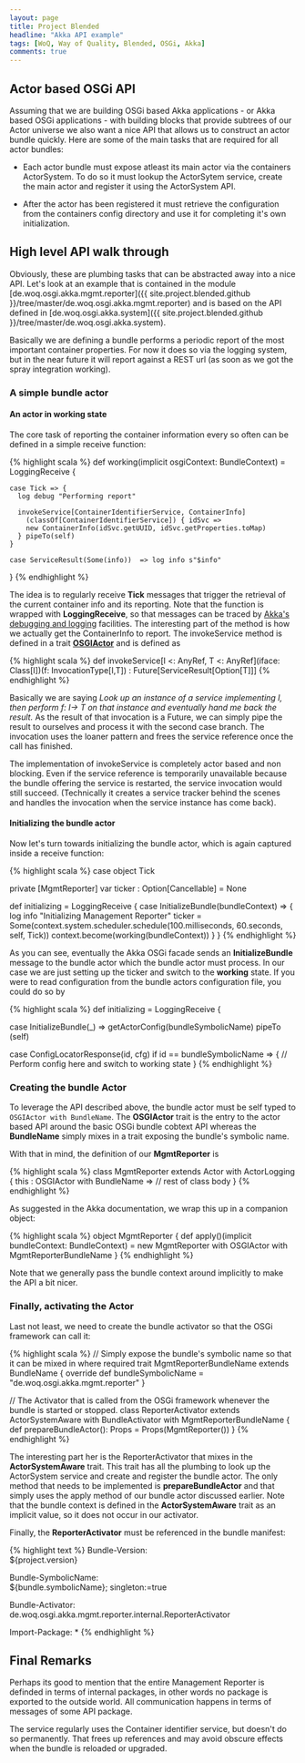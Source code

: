```yaml
---
layout: page
title: Project Blended
headline: "Akka API example"
tags: [WoQ, Way of Quality, Blended, OSGi, Akka]
comments: true
---
```

## Actor based OSGi API

Assuming that we are building OSGi based Akka applications - or Akka based OSGi applications - with building blocks that provide subtrees of our Actor universe we also want a nice API that allows us to construct an actor bundle quickly. Here are some of the main tasks that are required for all actor bundles:

* Each actor bundle must expose atleast its main actor via the containers ActorSystem. To do so it must lookup the ActorSytem service, create the main actor and register it using the ActorSystem API.

* After the actor has been registered it must retrieve the configuration from the containers config directory and use it for completing it's own initialization.

## High level API walk through

Obviously, these are plumbing tasks that can be abstracted away into a nice API. Let's look at an example that is contained in the module [de.woq.osgi.akka.mgmt.reporter]({{ site.project.blended.github }}/tree/master/de.woq.osgi.akka.mgmt.reporter) and is based on the API defined in [de.woq.osgi.akka.system]({{ site.project.blended.github }}/tree/master/de.woq.osgi.akka.system).

Basically we are defining a bundle performs a periodic report of the most important container properties. For now it does so via the logging system, but in the near future it will report against a REST url (as soon as we got the spray integration working).

### A simple bundle actor

#### An actor in working state

The core task of reporting the container information every so often can be defined in a simple receive function:

{% highlight scala %}
  def working(implicit osgiContext: BundleContext) = LoggingReceive {

    case Tick => {
      log debug "Performing report"

      invokeService[ContainerIdentifierService, ContainerInfo]
        (classOf[ContainerIdentifierService]) { idSvc =>
        new ContainerInfo(idSvc.getUUID, idSvc.getProperties.toMap)
      } pipeTo(self)
    }

    case ServiceResult(Some(info))  => log info s"$info"
  }
{% endhighlight %}

The idea is to regularly receive __Tick__ messages that trigger the retrieval of the current container info and its reporting. Note that the function is wrapped with __LoggingReceive__, so that messages can be traced by [Akka's debugging and logging](http://doc.akka.io/docs/akka/snapshot/java/logging.html) facilities. The interesting part of the method is how we actually get the ContainerInfo to report. The invokeService method is defined in a trait [__OSGIActor__](https://github.com/woq/de.woq.osgi.java/blob/master/de.woq.osgi.akka.system/src/main/scala/de/woq/osgi/akka/system/OSGIActor.scala) and is defined as

{% highlight scala %}
def invokeService[I <: AnyRef, T <: AnyRef](iface: Class[I])(f: InvocationType[I,T])
  : Future[ServiceResult[Option[T]]]
{% endhighlight %}

Basically we are saying *Look up an instance of a service implementing I, then perform f: I-> T on that instance and eventually hand me back the result.* As the result of that invocation is a Future, we can simply pipe the result to ourselves and process it with the second case branch. The invocation uses the loaner pattern and frees the service reference once the call has finished.

The implementation of invokeService is completely actor based and non blocking. Even if the service reference is temporarily unavailable because the bundle offering the service is restarted, the service invocation would still succeed. (Technically it creates a service tracker behind the scenes and handles the invocation when the service instance has come back).

#### Initializing the bundle actor

Now let's turn towards initializing the bundle actor, which is again captured inside a receive function:

{% highlight scala %}
case object Tick

private [MgmtReporter] var ticker : Option[Cancellable] = None

def initializing = LoggingReceive {
  case InitializeBundle(bundleContext) => {
    log info "Initializing Management Reporter"
    ticker = Some(context.system.scheduler.schedule(100.milliseconds, 60.seconds, self, Tick))
    context.become(working(bundleContext))
  }
}
{% endhighlight %}

As you can see, eventually the Akka OSGi facade sends an __InitializeBundle__ message to the bundle actor which the bundle actor must process. In our case we are just setting up the ticker and switch to the __working__ state. If you were to read configuration from the bundle actors configuration file, you could do so by

{% highlight scala %}
def initializing = LoggingReceive {

  case InitializeBundle(_) => getActorConfig(bundleSymbolicName) pipeTo (self)

  case ConfigLocatorResponse(id, cfg) if id == bundleSymbolicName => {
    // Perform config here and switch to working state
  }
{% endhighlight %}

### Creating the bundle Actor

To leverage the API described above, the bundle actor must be self typed to ```OSGIActor with BundleName```. The __OSGIActor__ trait is the entry to the actor based API around the basic OSGi bundle cobtext API whereas the __BundleName__ simply mixes in a trait exposing the bundle's symbolic name.

With that in mind, the definition of our __MgmtReporter__ is

{% highlight scala %}
class MgmtReporter extends Actor with ActorLogging { this : OSGIActor with BundleName =>
  // rest of class body
}
{% endhighlight %}

As suggested in the Akka documentation, we wrap this up in a companion object:

{% highlight scala %}
object MgmtReporter {
  def apply()(implicit bundleContext: BundleContext) = new MgmtReporter with OSGIActor with MgmtReporterBundleName
}
{% endhighlight %}

Note that we generally pass the bundle context around implicitly to make the API a bit nicer.

### Finally, activating the Actor

Last not least, we need to create the bundle activator so that the OSGi framework can call it:

{% highlight scala %}
// Simply expose the bundle's symbolic name so that it can be mixed in where required
trait MgmtReporterBundleName extends BundleName {
  override def bundleSymbolicName = "de.woq.osgi.akka.mgmt.reporter"
}

// The Activator that is called from the OSGi framework whenever the bundle is started or stopped.
class ReporterActivator extends ActorSystemAware with BundleActivator with MgmtReporterBundleName {
  def prepareBundleActor(): Props = Props(MgmtReporter())
}
{% endhighlight %}

The interesting part her is the ReporterActivator that mixes in the __ActorSystemAware__ trait. This trait has all the plumbing to look up the ActorSystem service and create and register the bundle actor. The only method that needs to be implemented is __prepareBundleActor__ and that simply uses the apply method of our bundle actor discussed earlier. Note that the bundle context is defined in the __ActorSystemAware__ trait as an implicit value, so it does not occur in our activator.

Finally, the __ReporterActivator__ must be referenced in the bundle manifest:

{% highlight text %}
Bundle-Version:\
  ${project.version}

Bundle-SymbolicName:\
  ${bundle.symbolicName}; singleton:=true

Bundle-Activator:\
  de.woq.osgi.akka.mgmt.reporter.internal.ReporterActivator

Import-Package: *
{% endhighlight %}

## Final Remarks

Perhaps its good to mention that the entire Management Reporter is definded in terms of internal packages, in other words no package is exported to the outside world. All communication happens in terms of messages of some API package.

The service regularly uses the Container identifier service, but doesn't do so permanently. That frees up references and may avoid obscure effects when the bundle is reloaded or upgraded.